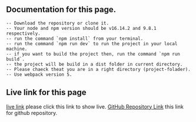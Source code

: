 ## Documentation for this page.

    -- Download the repository or clone it.
    -- Your node and npm version should be v16.14.2 and 9.8.1 respectively.
    -- run the command `npm install` from your terminal.
    -- run the command `npm run dev` to run the project in your local machine.
    -- if you want to build the project then, run the command `npm run build`.
    -- the project will be build in a dist folder in current directory.
    -- Please chaeck theat you are in a right directory (project-folader).
    -- Use webpack version 5.

## Live link for this page

[live link](https://figmadesign01.netlify.app/) please click this link to show live.
[GitHub Repository Link](https://github.com/masud001/task01) this link for github repository.
